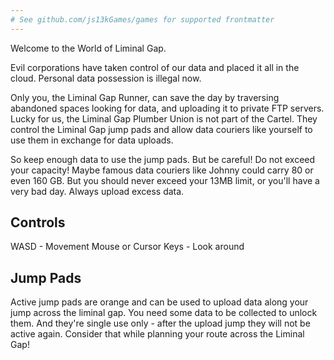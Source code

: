 ```yaml
---
# See github.com/js13kGames/games for supported frontmatter
---
```

Welcome to the World of Liminal Gap.

Evil corporations have taken control of our data and placed it all in the cloud. Personal data possession is illegal now.

Only you, the Liminal Gap Runner, can save the day by traversing abandoned spaces looking for data, and uploading it to private FTP servers. Lucky for us, the Liminal Gap Plumber Union is not part of the Cartel. They control the Liminal Gap jump pads and allow data couriers like yourself to use them in exchange for data uploads.

So keep enough data to use the jump pads. But be careful! Do not exceed your capacity! Maybe famous data couriers like Johnny could carry 80 or even 160 GB. But you should never exceed your 13MB limit, or you'll have a very bad day. Always upload excess data.


## Controls

WASD - Movement
Mouse or Cursor Keys - Look around


## Jump Pads
Active jump pads are orange and can be used to upload data along your jump across the liminal gap. You need some data to be collected to unlock them. And they're single use only - after the upload jump they will not be active again.
Consider that while planning your route across the Liminal Gap!